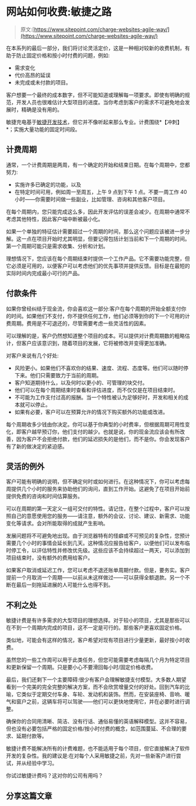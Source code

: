 # 网站如何收费:敏捷之路

> 原文:[https://www.sitepoint.com/charge-websites-agile-way/](https://www.sitepoint.com/charge-websites-agile-way/)

在本系列的最后一部分，我们将讨论灵活定价，这是一种相对较新的收费机制，有助于防止固定价格和按小时付费的问题，例如:

*   需求变化
*   代价高昂的延误
*   未完成或未付款的项目。

客户想要一个最终的成本数字，但不可能知道或理解每一项要求。即使有明确的规范，开发人员也很难估计大型项目的进度。当你考虑到客户的需求不可避免地会发展时，精确是没有用的。

敏捷充电基于[敏捷开发技术](https://www.sitepoint.com/love-agile/)，但它并不像听起来那么专业。计费围绕*【冲刺】*；实施大量功能的固定时间段。

## 计费周期

通常，一个计费周期是两周，有一个确定的开始和结束日期。在每个周期中，您都努力:

*   实施许多已确定的功能，以及
*   在特定时间可用，例如周一至周五，上午 9 点到下午 1 点。不要一周工作 40 小时——你需要时间做一些副业，比如管理、咨询和其他客户项目。

在每个周期内，您只能完成这么多，因此开发评估的误差会减少。在周期中通常不考虑其他特性，因此客户端中断被最小化。

如果一个单独的特征估计需要超过一个周期的时间，那么这个问题应该被进一步分解。这一点在项目开始时尤其明显，但要记得包括计划当前和下一个周期的时间。第一个周期可能只是需求收集、分析和计划。

理想情况下，您应该在每个周期结束时提供一个工作产品。它不需要功能完整，但它必须是可用的，以便客户可以考虑他们的优先事项并提供反馈。目标是在最短的实际时间内完成最小可行的产品。

## 付款条件

如果你曾经纠结于现金流，你会喜欢这一部分:客户在每个周期的开始全额支付你的时间。如果他们不支付，你不提供任何工作，他们必须等到你的下一个可用的计费周期。费用是不可退还的，尽管需要考虑一些灵活性的因素。

可以理解的是，客户仍然想知道整个项目的成本。可以提供对计费周期数的粗略估计，但客户应该意识到，随着项目的发展，它将被修改并变得更加准确。

对客户来说有几个好处:

*   风险更小。如果他们不喜欢你的结果、速度、流程、态度等。他们可以随时停下来。他们只需要致力于当前的周期。
*   客户知道期待什么，以及何时以更小的、可管理的块交付。
*   他们可以在每个周期结束时查看和评估进度，而不仅仅是在项目结束时。
*   不可能为工作支付过高的报酬。当一个特性被认为足够好时，开发和相关的成本就可以停止。
*   如果有必要，客户可以在预算允许的情况下购买额外的功能或改进。

每个周期收多少钱由你决定。你可以基于你典型的小时费率，但根据周期可用性变化，即客户越早预订你，他们支付的越少。也就是说，你的现金流应该会有所改善，因为客户不会拒绝付款，他们的延迟损失的是他们，而不是你。你会发现客户有了新的做决定的紧迫感。

## 灵活的例外

客户可能有明确的说明，但不确定何时或如何进行。在这种情况下，你可以考虑每周提供几个小时的服务来协助他们的询问，直到工作开始。这避免了在项目开始前提供免费的咨询和时间估算服务。

可以在周期的第一天定义一组可交付的特性。请记住，在整个过程中，客户可以按照自己的意愿使用您的服务——请注意，额外的会议、讨论、建议、新需求、功能变化等请求。会对所能取得的成就产生影响。

发展问题将不可避免地出现。由于浏览器特有的怪癖或不可预见的复杂性，您预计需要几个小时的事情会延长到几天。这种情况应报告给客户，以便他们可以发布临时停工令，以评估特性并修改优先级。这些应该不会持续超过一两天，可以添加到项目结束时，没有额外的费用给客户。

如果客户取消或延迟工作，您可以考虑不退还账单周期付款。但是，要务实。客户提前一个月取消一个周期——以前从未这样做过——可以获得全额退款。另一个不断在最后一刻拖延进展的人可能什么也得不到。

## 不利之处

敏捷计费是有许多需求的大型项目的理想选择。对于较小的项目，尤其是那些可以在不到一个周期内完成的项目，这不一定是可行的。那些客户更喜欢固定价格。

类似地，可能会有这样的情况，客户希望对现有项目进行少量更新，最好按小时收费。

虽然您的一些工作周可以用于此类任务，但您可能需要考虑每隔几个月为特定项目和更新保留一个周期。只是要小心不要滑回每小时/固定价格收费。

最后，我们还剩下一个主要障碍:很少有客户会理解敏捷支付模型。大多数人期望看到一个完美的完全完整的解决方案，而不会欣赏增量交付的好处。回到汽车的比喻，它类似于定期交付车身、车轮、发动机和装饰。然而，在安装座椅、音响、暖气和窗户之前，这辆车将可以驾驶——他们可以更快地使用它，并在必要时进行调整。

确保你的合同用清晰、简洁、没有行话、通俗易懂的英语解释模型。这并不容易，但也没有必要包括严格的固定价格/按小时付费的概念，如范围蔓延、不合理的要求、延期付款等。

敏捷计费不能解决所有的计费难题，也不能适用于每个项目，但它直接解决了软件开发的复杂性。我的建议是:在对每个人采用敏捷之前，先对一些新客户进行尝试，并从经验中学习。

你试过敏捷计费吗？这对你的公司有用吗？

## 分享这篇文章